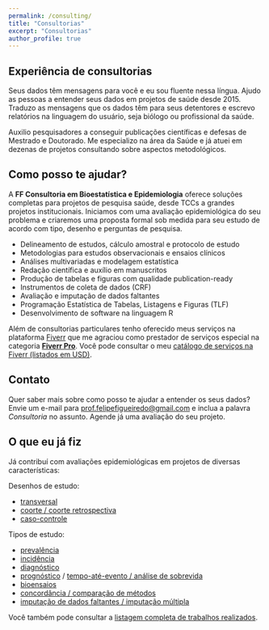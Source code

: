 ```yaml
---
permalink: /consulting/
title: "Consultorias"
excerpt: "Consultorias"
author_profile: true
---
```


## Experiência de consultorias

Seus dados têm mensagens para você e eu sou fluente nessa língua.
Ajudo as pessoas a entender seus dados em projetos de saúde desde 2015.
Traduzo as mensagens que os dados têm para seus detentores e escrevo relatórios na linguagem do usuário, seja biólogo ou profissional da saúde.

Auxilio pesquisadores a conseguir publicações científicas e defesas de Mestrado e Doutorado.
Me especializo na área da Saúde e já atuei em dezenas de projetos consultando sobre aspectos metodológicos.

## Como posso te ajudar?

A **FF Consultoria em Bioestatística e Epidemiologia** oferece soluções completas para projetos de pesquisa saúde, desde TCCs a grandes projetos institucionais.
Iniciamos com uma avaliação epidemiológica do seu problema e criaremos  uma proposta formal sob medida para seu estudo de acordo com tipo, desenho e perguntas de pesquisa.

- Delineamento de estudos, cálculo amostral e protocolo de estudo
- Metodologias para estudos observacionais e ensaios clínicos
- Análises multivariadas e modelagem estatística
- Redação científica e auxílio em manuscritos
- Produção de tabelas e figuras com qualidade publication-ready
- Instrumentos de coleta de dados (CRF)
- Avaliação e imputação de dados faltantes
- Programação Estatística de Tabelas, Listagens e Figuras (TLF)
- Desenvolvimento de software na linguagem R

Além de consultorias particulares tenho oferecido meus serviços na plataforma [Fiverr][fiverr-catalogo] que me agraciou como prestador de serviços especial na categoria [**Fiverr Pro**][fiverr-pro].
Você pode consultar o meu [catálogo de serviços na Fiverr (listados em USD)][fiverr-catalogo].

## Contato

Quer saber mais sobre como posso te ajudar a entender os seus dados?
Envie um e-mail para [prof.felipefigueiredo@gmail.com][email] e inclua a palavra _Consultoria_ no assunto.
Agende já uma avaliação do seu projeto.

## O que eu já fiz

Já contribuí com avaliações epidemiológicas em projetos de diversas características:

Desenhos de estudo:

- [transversal][cross-sectional]
- [coorte / coorte retrospectiva][cohort]
- [caso-controle][case-control]
<!-- - [revisão sistemática][systematic-review] -->

Tipos de estudo:

- [prevalência][prevalence]
- [incidência][incidence]
- [diagnóstico][diagnostic-models]
- [prognóstico][prognostic-models] / [tempo-até-evento / análise de sobrevida][survival-analysis]
- [bioensaios][bioassay]
- [concordância / comparação de métodos][concordance-analysis]
- [imputação de dados faltantes / imputação múltipla][missing-data-imputation]
<!-- - [meta-análise][meta-analysis] -->

<!-- Estes são alguns relatórios recentes destacados: -->

<!-- {% for post in site.posts.tags %} -->
<!--   {% include archive-single.html %} -->
<!-- {% endfor %} -->

Você também pode consultar a [listagem completa de trabalhos realizados][].

[listagem completa de trabalhos realizados]: /portfolio/

[email]: mailto:prof.felipefigueiredo@gmail.com
[linkedin]: https://www.linkedin.com/in/philsf/
[fiverr-base]: https://www.fiverr.com/
[fiverr-pro]: https://www.fiverr.com/pro/about
[fiverr-catalogo]: https://www.fiverr.com/freelancers/philsf79

[cross-sectional]: /categories/#cross-sectional
[cohort]: /categories/#cohort
[case-control]: /categories/#case-control
[systematic-review]: /categories/systematic-review

[prevalence]: /tags/#prevalence
[incidence]: /tags/#incidence
[diagnostic-models]: /tags/#diagnostic-models
[prognostic-models]: /tags/#prognostic-models
[survival-analysis]: /tags/#survival-analysis
[meta-analysis]: /tags/#meta-analysis
[bioassay]: /categories/#bioassay
[concordance-analysis]: /tags/#concordance-analysis
[missing-data-imputation]: /tags/missing-data-imputation
